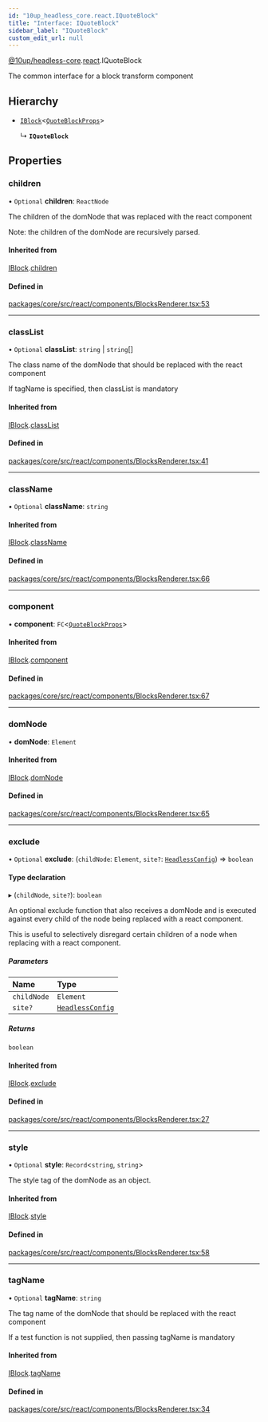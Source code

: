 ```yaml
---
id: "10up_headless_core.react.IQuoteBlock"
title: "Interface: IQuoteBlock"
sidebar_label: "IQuoteBlock"
custom_edit_url: null
---
```


[@10up/headless-core](../modules/10up_headless_core.md).[react](../namespaces/10up_headless_core.react.md).IQuoteBlock

The common interface for a block transform component

## Hierarchy

- [`IBlock`](10up_headless_core.react.IBlock.md)<[`QuoteBlockProps`](10up_headless_core.react.QuoteBlockProps.md)\>

  ↳ **`IQuoteBlock`**

## Properties

### children

• `Optional` **children**: `ReactNode`

The children of the domNode that was replaced with the react component

Note: the children of the domNode are recursively parsed.

#### Inherited from

[IBlock](10up_headless_core.react.IBlock.md).[children](10up_headless_core.react.IBlock.md#children)

#### Defined in

[packages/core/src/react/components/BlocksRenderer.tsx:53](https://github.com/10up/headless/blob/32c3bf4/packages/core/src/react/components/BlocksRenderer.tsx#L53)

___

### classList

• `Optional` **classList**: `string` \| `string`[]

The class name of the domNode that should be replaced with the react component

If tagName is specified, then classList is mandatory

#### Inherited from

[IBlock](10up_headless_core.react.IBlock.md).[classList](10up_headless_core.react.IBlock.md#classlist)

#### Defined in

[packages/core/src/react/components/BlocksRenderer.tsx:41](https://github.com/10up/headless/blob/32c3bf4/packages/core/src/react/components/BlocksRenderer.tsx#L41)

___

### className

• `Optional` **className**: `string`

#### Inherited from

[IBlock](10up_headless_core.react.IBlock.md).[className](10up_headless_core.react.IBlock.md#classname)

#### Defined in

[packages/core/src/react/components/BlocksRenderer.tsx:66](https://github.com/10up/headless/blob/32c3bf4/packages/core/src/react/components/BlocksRenderer.tsx#L66)

___

### component

• **component**: `FC`<[`QuoteBlockProps`](10up_headless_core.react.QuoteBlockProps.md)\>

#### Inherited from

[IBlock](10up_headless_core.react.IBlock.md).[component](10up_headless_core.react.IBlock.md#component)

#### Defined in

[packages/core/src/react/components/BlocksRenderer.tsx:67](https://github.com/10up/headless/blob/32c3bf4/packages/core/src/react/components/BlocksRenderer.tsx#L67)

___

### domNode

• **domNode**: `Element`

#### Inherited from

[IBlock](10up_headless_core.react.IBlock.md).[domNode](10up_headless_core.react.IBlock.md#domnode)

#### Defined in

[packages/core/src/react/components/BlocksRenderer.tsx:65](https://github.com/10up/headless/blob/32c3bf4/packages/core/src/react/components/BlocksRenderer.tsx#L65)

___

### exclude

• `Optional` **exclude**: (`childNode`: `Element`, `site?`: [`HeadlessConfig`](../modules/10up_headless_core.md#headlessconfig)) => `boolean`

#### Type declaration

▸ (`childNode`, `site?`): `boolean`

An optional exclude function that also receives a domNode and is executed against every child
of the node being replaced with a react component.

This is useful to selectively disregard certain children of a node when replacing with a react component.

##### Parameters

| Name | Type |
| :------ | :------ |
| `childNode` | `Element` |
| `site?` | [`HeadlessConfig`](../modules/10up_headless_core.md#headlessconfig) |

##### Returns

`boolean`

#### Inherited from

[IBlock](10up_headless_core.react.IBlock.md).[exclude](10up_headless_core.react.IBlock.md#exclude)

#### Defined in

[packages/core/src/react/components/BlocksRenderer.tsx:27](https://github.com/10up/headless/blob/32c3bf4/packages/core/src/react/components/BlocksRenderer.tsx#L27)

___

### style

• `Optional` **style**: `Record`<`string`, `string`\>

The style tag of the domNode as an object.

#### Inherited from

[IBlock](10up_headless_core.react.IBlock.md).[style](10up_headless_core.react.IBlock.md#style)

#### Defined in

[packages/core/src/react/components/BlocksRenderer.tsx:58](https://github.com/10up/headless/blob/32c3bf4/packages/core/src/react/components/BlocksRenderer.tsx#L58)

___

### tagName

• `Optional` **tagName**: `string`

The tag name of the domNode that should be replaced with the react component

If a test function is not supplied, then passing tagName is mandatory

#### Inherited from

[IBlock](10up_headless_core.react.IBlock.md).[tagName](10up_headless_core.react.IBlock.md#tagname)

#### Defined in

[packages/core/src/react/components/BlocksRenderer.tsx:34](https://github.com/10up/headless/blob/32c3bf4/packages/core/src/react/components/BlocksRenderer.tsx#L34)
